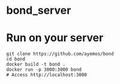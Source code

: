 # bond_server

# Run on your server
```
git clone https://github.com/ayemos/bond
cd bond
docker build -t bond .
docker run -p 3000:3000 bond
# Access http://localhost:3000
```
